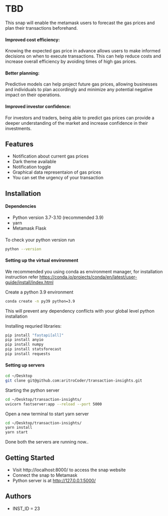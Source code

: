 
# TBD

This snap will enable the metamask users to forecast the gas prices and plan their transactions beforehand.

#### Improved cost efficiency: 

Knowing the expected gas price in advance allows users to make informed decisions on when to execute transactions. This can help reduce costs and increase overall efficiency by avoiding times of high gas prices.

#### Better planning: 

Predictive models can help project future gas prices, allowing businesses and individuals to plan accordingly and minimize any potential negative impact on their operations.

#### Improved investor confidence: 

For investors and traders, being able to predict gas prices can provide a deeper understanding of the market and increase confidence in their investments.


## Features

- Notification about current gas prices
- Dark theme available
- Notification toggle
- Graphical data representaion of gas prices 
- You can set the urgency of your transaction 

## Installation

#### Dependencies
- Python version 3.7-3.10 (recommended 3.9)
- yarn
- Metamask Flask

#### 
To check your python version run
```bash 
python --version
```

#### Setting up the virtual environment
We recommended you using conda as environment manager, for installation instruction refer https://conda.io/projects/conda/en/latest/user-guide/install/index.html 

Create a python 3.9 environment
```bash
conda create -n py39 python=3.9
```
This will prevent any dependency conflicts with your global level python installation

Installing requried libraries: 
```bash
pip install "fastapi[all]"
pip install anyio
pip install numpy
pip install statsforecast
pip install requests
```

#### Setting up servers
```bash
cd ~/Desktop
git clone git@github.com:aritroCoder/transaction-insights.git
```
Starting the python server 
```bash
cd ~/Desktop/transaction-insights/
uvicorn fastserver:app --reload --port 5000
```
Open a new terminal to start yarn server
```bash
cd ~/Desktop/transaction-insights/
yarn install
yarn start
```
Done both the servers are running now..

    
## Getting Started
- Visit http://localhost:8000/ to access the snap website
- Connect the snap to Metamask
- Python server is at http://127.0.0.1:5000/ 
## Authors

- INST_ID = 23